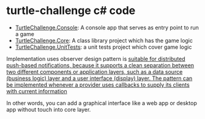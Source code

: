 # turtle-challenge c# code

- [TurtleChallenge.Console](/TurtleChallenge.Console): A console app that serves as entry point to run a game
- [TurtleChallenge.Core](/TurtleChallenge.Core): A class library project which has the game logic
- [TurtleChallenge.UnitTests](/TurtleChallenge.UnitTests): a unit tests project which cover game logic

Implementation uses observer design pattern is [suitable for distributed push-based notifications, 
because it supports a clean separation between two different components or application layers, 
such as a data source (business logic) layer and a user interface (display) layer. 
The pattern can be implemented whenever a provider uses callbacks to supply its clients with current information](https://docs.microsoft.com/en-us/dotnet/standard/events/observer-design-pattern#applying-the-pattern)

In other words, you can add a graphical interface like a web app or desktop app without touch into core layer.
